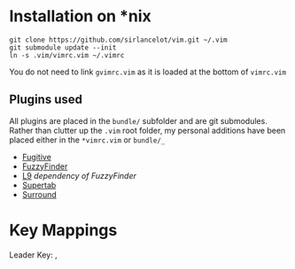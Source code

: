 # Installation on *nix

    git clone https://github.com/sirlancelot/vim.git ~/.vim
	git submodule update --init
	ln -s .vim/vimrc.vim ~/.vimrc

You do not need to link `gvimrc.vim` as it is loaded at the bottom of `vimrc.vim`

## Plugins used

All plugins are placed in the `bundle/` subfolder and are git submodules.
Rather than clutter up the `.vim` root folder, my personal additions have been
placed either in the `*vimrc.vim` or `bundle/_`

  - [Fugitive](https://github.com/tpope/vim-fugitive)
  - [FuzzyFinder](https://github.com/slack/vim-fuzzyfinder)
  - [L9](https://github.com/vim-scripts/L9) *dependency of FuzzyFinder*
  - [Supertab](https://github.com/ervandew/supertab)
  - [Surround](https://github.com/tpope/vim-surround)

# Key Mappings

Leader Key: ,
